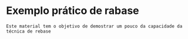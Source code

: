 # Exemplo prático de rabase

```
Este material tem o objetivo de demostrar um pouco da capacidade da técnica de rebase
```

